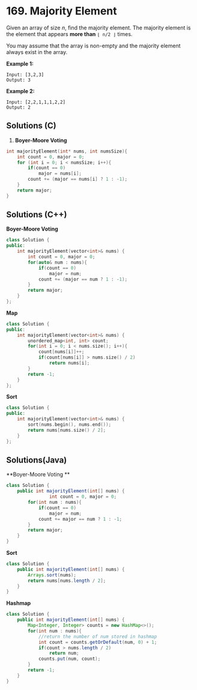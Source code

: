 # 169. Majority Element

Given an array of size *n*, find the majority element. The majority element is the element that appears **more than** `⌊ n/2 ⌋` times.

You may assume that the array is non-empty and the majority element always exist in the array.

**Example 1:**

```
Input: [3,2,3]
Output: 3
```

**Example 2:**

```
Input: [2,2,1,1,1,2,2]
Output: 2
```



## Solutions (C)

1. **Boyer-Moore Voting** 

```c
int majorityElement(int* nums, int numsSize){
    int count = 0, major = 0;
    for (int i = 0; i < numsSize; i++){
        if(count == 0)
            major = nums[i];
        count += (major == nums[i] ? 1 : -1);
    }
    return major;
}
```



## Solutions (C++)

**Boyer-Moore Voting**

```c++
class Solution {
public:
    int majorityElement(vector<int>& nums) {
        int count = 0, major = 0;
        for(auto& num : nums){
            if(count == 0)
                major = num;
            count += (major == num ? 1 : -1);
        }
        return major;
    }
};
```

**Map**

```c++
class Solution {
public:
    int majorityElement(vector<int>& nums) {
        unordered_map<int, int> count;
        for(int i = 0; i < nums.size(); i++){
            count[nums[i]]++;
            if(count[nums[i]] > nums.size() / 2)
                return nums[i];
        }
        return -1;
    }
};
```

**Sort**

```c++
class Solution {
public:
    int majorityElement(vector<int>& nums) {
        sort(nums.begin(), nums.end());
        return nums[nums.size() / 2];
    }
};
```



## Solutions(Java)

**Boyer-Moore Voting **

```java
class Solution {
    public int majorityElement(int[] nums) {
				int count = 0, major = 0;
      	for(int num : nums){
          	if(count == 0)
              	major = num;
          	count += major == num ? 1 : -1;
        }
      	return major;
    }
}
```

**Sort**

```java
class Solution {
    public int majorityElement(int[] nums) {
        Arrays.sort(nums);
        return nums[nums.length / 2];
    }
}
```

**Hashmap**

```java
class Solution {
    public int majorityElement(int[] nums) {
        Map<Integer, Integer> counts = new HashMap<>();
        for(int num : nums){
            //return the number of num stored in hashmap
            int count = counts.getOrDefault(num, 0) + 1;
            if(count > nums.length / 2)
                return num;
            counts.put(num, count); 
        }
        return -1;
    }
}
```

